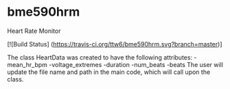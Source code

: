 # bme590hrm
Heart Rate Monitor

[![Build Status] (https://travis-ci.org/ttw6/bme590hrm.svg?branch=master)]

The class HeartData was created to have the following attributes:
	-mean_hr_bpm
	-voltage_extremes
	-duration
	-num_beats
	-beats
The user will update the file name and path in the main code, which will call upon the class.
